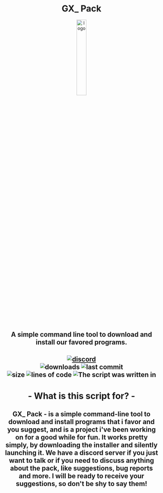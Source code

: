 <h1 align="center">GX_ Pack</h1>

<p align="center">
<img src="https://github.com/GalexGX/GXPack/assets/132670526/771a731f-cd63-4930-aa9c-93e613d8f136" alt="logo" width="25%"/>
</p>

<h2 align="center">A simple command line tool to download and install our favored programs.<h2>

<div align="center">
    <a href="https://discord.gg/bBGQZvd"><img src="https://img.shields.io/discord/1098529288162136066?color=green&label=support/feedback&logo=discord&logoColor=blueviolet" alt="discord"/></a>
    <br/>
    <img src="https://img.shields.io/github/downloads/GalexGX/GXPack/total?color=blueviolet&label=downloaded%3A&logo=Github" alt="downloads"/>
    <img src="https://img.shields.io/github/last-commit/GalexGX/GXPack?style=flatlogo=Github" alt="last commit"/>
    <br/>
    <img src="https://img.shields.io/github/size/GalexGX/GXPack/GX_%20Pack.bat?label=size&style=flat" alt="size"/>
    <img src="https://img.shields.io/tokei/lines/github/galexgx/gxpack?style=flat&label=lines%20of%20code(https://github.com/galexgx/gxpack)" alt="lines of code"/>
    <img src="https://img.shields.io/github/languages/top/GalexGX/GXPack?color=darkblue&label=Written%20on%20BATCH&logo=Windows&logoColor=lightblue" alt="The script was written in"/>
</div>

<h1 align=center>- What is this script for? -</h1>
<h2 align=center> GX_ Pack - is a simple command-line tool to download and install programs that i favor and you suggest, and is a project i've been working on for a good while for fun.
It works pretty simply, by downloading the installer and silently launching it.
We have a discord server if you just want to talk or if you need to discuss anything about the pack, like suggestions, bug reports and more. I will be ready to receive your suggestions, so don't be shy to say them!
